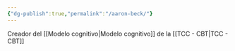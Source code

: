 ```yaml
---
{"dg-publish":true,"permalink":"/aaron-beck/"}
---
```


Creador del [[Modelo cognitivo\|Modelo cognitivo]] de la [[TCC - CBT\|TCC - CBT]]